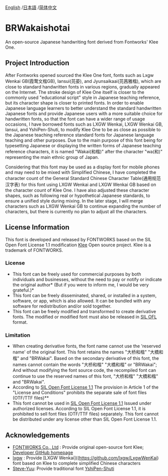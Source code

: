 [English](https://github.com/BridgeRiver/BRWakaishotai) /[日本語](README-JP.md) /[简体中文](README-SC.md) 

# BRWakaishotai

An open-source Japanese handwriting font derived from Fontworks' Klee One. 

## Project Introduction

After Fontworks opened sourced the Klee One font, fonts such as Lxgw Wenkai GB(霞鹜文楷GB), Iansui(芫荽), and Jyunsaikaai(芫茜雅楷), which are close to standard handwritten fonts in various regions, gradually appeared on the Internet. The stroke design of Klee One itself is closer to the commonly used "educational script" style in Japanese teaching reference, but its character shape is closer to printed fonts. In order to enable Japanese language learners to better understand the standard handwritten Japanese fonts and provide Japanese users with a more suitable choice for handwritten fonts, so that the font can have a wider range of usage occasions, I have borrowed fonts such as LXGW Wenkai, LXGW Wenkai GB, Iansui, and YshiPen-Shuti, to modify Klee One to be as close as possible to the Japanese teaching reference standard fonts for Japanese language teaching and other purposes. Due to the main purpose of this font being for typesetting Japanese or displaying the written forms of Japanese teaching reference characters, it is named "Wakai(和楷)" after the character "wa(和)" representing the main ethnic group of Japan.

Considering that this font may be used as a display font for mobile phones and may need to be mixed with Simplified Chinese, I have completed the character count of the General Standard Chinese Character Table(通用规范汉字表) for this font using LXGW Wenkai and LXGW Wenkai GB based on the character count of Klee One. I have also adjusted these character shapes, such as following real or hypothetical Japanese standards, to ensure a unified style during mixing. In the later stage, I will merge characters such as LXGW Wenkai GB to continue expanding the number of characters, but there is currently no plan to adjust all the characters.


## License Information

This font is developed and released by FONTWORKS based on the SIL Open Font License 1.1 modification [Klee](https://github.com/fontworks-fonts/Klee) Open source project. Klee is a trademark of FONTWORKS.

### License

- This font can be freely used for commercial purposes by both individuals and businesses, without the need to pay or notify or indicate the original author* (But if you were to inform me, I would be very grateful.)*
- This font can be freely disseminated, shared, or installed in a system, software, or app, which is also allowed. It can be bundled with any software for redistribution and/or sold together.
- This font can be freely modified and transformed to create derivative fonts. The modified or modified font must also be released in [SIL OFL](https://openfontlicense.org) format.

### Limitation

- When creating derivative fonts, the font name cannot use the 'reserved name' of the original font. This font retains the names "大桥和楷" "大橋和楷" and "BRWakai". Based on the secondary derivative of this font, the names cannot contain the words "大桥和楷" "大橋和楷" or "BRWakai"; And without modifying the font source code, the recompiled font can continue to use the reserved names of this font, "大桥和楷" "大橋和楷" and "BRWakai".
- According to [SIL Open Font License 1.1](https://openfontlicense.org) The provision in Article 1 of the "License and Conditions" prohibits the separate sale of font files (OTF/TTF files)**
- This font cannot be used in [SIL Open Font License 1.1](https://openfontlicense.org) Issued under authorized licenses.
According to SIL Open Font License 1.1, it is prohibited to sell font files (OTF/TTF files) separately.
This font cannot be distributed under any license other than SIL Open Font License 1.1.

## Acknowledgements
- [FONTWORKS Co., Ltd](http://fontworks.co.jp) : Provide original open-source font Klee;  [Developer GitHub homepage](https://github.com/fontworks-fonts/)
- [lxgw](https://github.com/lxgw) : Provide [LXGW Wenkai]((https://github.com/lxgw/LxgwWenKai) font based on Klee to complete simplified Chinese characters
- [Steve-Yuu](https://github.com/Steve-Yuu): Provide traditional font [YshiPen-Shuti](https://github.com/Steve-Yuu/YshiPen-Shuti) 
